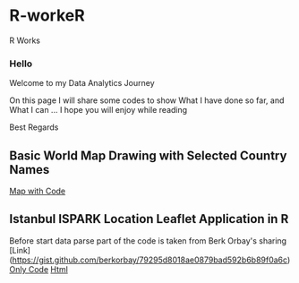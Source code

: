 # R-workeR
R Works
### Hello
Welcome to my Data Analytics Journey 

On this page I will share some codes to show What I have done so far, 
and What I can ...
I hope you will enjoy while reading

Best Regards 


## Basic World Map Drawing with Selected Country Names
[Map with Code](Basic-Map-Drawing-with-Country-Names.html)

## Istanbul ISPARK Location Leaflet Application in R
Before start data parse part of the code is taken from Berk Orbay's sharing [Link] (https://gist.github.com/berkorbay/79295d8018ae0879bad592b6b89f0a6c)
[Only Code](IBB-PARK_MAP_APP.Rmd)
[Html](IBB-PARK_MAP_APP.html)


